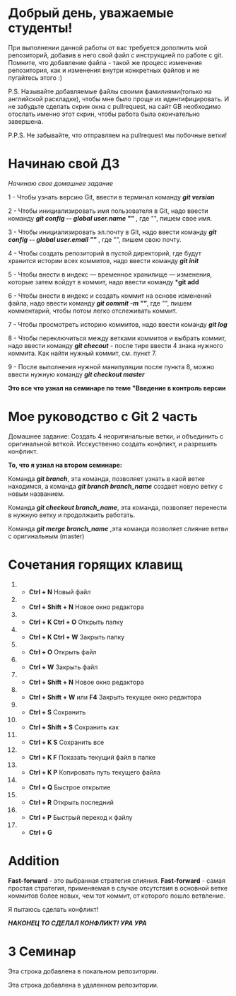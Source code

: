 # Добрый день, уважаемые студенты! 
  При выполнении данной работы от вас требуется дополнить мой репозиторий, добавив в него свой файл с инструкцией по работе с git. Помните, что добавление файла - такой же процесс изменения репозитория, как и изменения внутри конкретных файлов и не пугайтесь этого :)

  P.S. Называйте добавляемые файлы своими фамилиями(только на английской раскладке), чтобы мне было проще их идентифицировать. И не забудьте сделать скрин окна с pullrequest, на сайт GB необходимо отослать именно этот скрин, чтобы работа была окончательно завершена.

  P.P.S. Не забывайте, что отправляем на pullrequest мы побочные ветки!

  # Начинаю свой ДЗ
  *Начинаю свое домашнее задание*

1 - Чтобы узнать версию Git, ввести в терминал команду ***git version*** 

2 - Чтобы инициализировать имя пользователя в Git, надо ввести команду ***git config -- global user.name ""*** , где "", пишем свое имя.

3 - Чтобы инициализировать эл.почту в Git, надо ввести команду ***git config -- global user.email ""*** , где "", пишем свою почту.

4 - Чтобы создать репозиторий в пустой директорий, где будут хранится истории всех коммитов, надо ввести команду ***git init***

5 -  Чтобы  внести в индекс — временное хранилище — изменения, которые затем войдут в коммит, надо ввести команду ***git add**

6 - Чтобы внести в индекс и создать коммит на основе изменений файла, надо ввести команду ***git commit -m ""***, где "", пишем комментарий, чтобы потом легко отслеживать коммит.

7 - Чтобы просмотреть историю коммитов, надо ввести команду ***git log***

8 - Чтобы переключиться между ветками коммитов и выбрать коммит, надо ввести команду ***git checout*** - после тире ввести 4 знака нужного коммита. Как найти нужный коммит, см. пункт 7.

9 - После выполнения нужной манипуляции после пункта 8, можно ввести нужную команду  ***git checkout master*** 

**Это все что узнал на семинаре по теме "Введение в контроль версии**



# Мое руководство с Git 2 часть

Домашнее задание: Создать 4 неоригинальные ветки, и объединить с оригинальной веткой.
Исскуственно создать конфликт, и разрешить конфликт.


**То, что я узнал на втором семинаре:**

Команда ***git branch***, эта команда, позволяет узнать в каой ветке находимся, а команда ***git branch branch_name*** создает новую ветку с новым названием.

Команда ***git checkout branch_name***, эта команда, позволяет перенести в нужную ветку и продолжаить работать.

Команда ***git merge branch_name*** ,эта команда позволяет слияние ветви с оригинальным (master)

# Сочетания горящих клавищ


1. - **Ctrl + N** Новый файл
2. - **Ctrl + Shift + N** Новое окно редактора
3. - **Ctrl + K  Ctrl + O** Открыть папку
4. - **Ctrl + K  Ctrl + W** Закрыть папку
5. - **Ctrl + O** Открыть файл
6. - **Ctrl + W** Закрыть файл
7. - **Ctrl + Shift + N** Новое окно редактора
8. - **Ctrl + Shift + W** или **F4** Закрыть текущее окно редактора
9. - **Ctrl + S** Сохранить
10. - **Ctrl + Shift + S** Сохранить как
11. - **Ctrl + K  S** Сохранить все
12. - **Ctrl + K  F** Показать текущий файл в папке
13. - **Ctrl + K  P** Копировать путь текущего файла
14. - **Ctrl + Q** Быстрое открытие
15. - **Ctrl + R** Открыть последний
16. - **Ctrl + P** Быстрый переход к файлу
17. - **Ctrl + G** 

# Addition 

**Fast-forward** - это выбранная стратегия слияния. **Fast-forward** - самая простая стратегия, применяемая в случае отсутствия в основной ветке коммитов более новыx, чем тот коммит, от которого пошло ветвление. 


Я пытаюсь сделать конфликт!

***НАКОНЕЦ ТО СДЕЛАЛ КОНФЛИКТ! УРА УРА***


# 3 Семинар

Эта строка добавлена в локальном репозитории. 

Эта строка добавлена в удаленном репозитории.